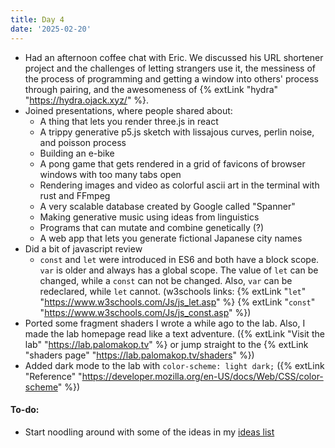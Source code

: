 ```yaml
---
title: Day 4
date: '2025-02-20'
---
```


- Had an afternoon coffee chat with Eric. We discussed his URL shortener project and the challenges of letting strangers use it, the messiness of the process of programming and getting a window into others' process through pairing, and the awesomeness of {% extLink "hydra" "https://hydra.ojack.xyz/" %}.
- Joined presentations, where people shared about:
  - A thing that lets you render three.js in react
  - A trippy generative p5.js sketch with lissajous curves, perlin noise, and poisson process
  - Building an e-bike
  - A pong game that gets rendered in a grid of favicons of browser windows with too many tabs open
  - Rendering images and video as colorful ascii art in the terminal with rust and FFmpeg
  - A very scalable database created by Google called "Spanner"
  - Making generative music using ideas from linguistics
  - Programs that can mutate and combine genetically (?)
  - A web app that lets you generate fictional Japanese city names
- Did a bit of javascript review
  - `const` and `let` were introduced in ES6 and both have a block scope. `var` is older and always has a global scope. The value of `let` can be changed, while a `const` can not be changed. Also, `var` can be redeclared, while `let` cannot. (w3schools links: {% extLink "`let`" "https://www.w3schools.com/Js/js_let.asp" %} {% extLink "`const`" "https://www.w3schools.com/Js/js_const.asp" %})
- Ported some fragment shaders I wrote a while ago to the lab. Also, I made the lab homepage read like a text adventure. ({% extLink "Visit the lab" "https://lab.palomakop.tv" %} or jump straight to the {% extLink "shaders page" "https://lab.palomakop.tv/shaders" %})
- Added dark mode to the lab with `color-scheme: light dark;` ({% extLink "Reference" "https://developer.mozilla.org/en-US/docs/Web/CSS/color-scheme" %})

#### To-do:

- Start noodling around with some of the ideas in my [ideas list](#ideas)